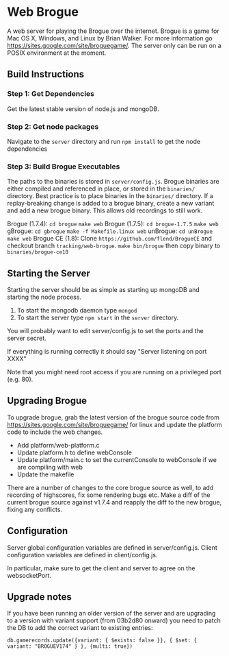 Web Brogue
==========

A web server for playing the Brogue over the internet.  Brogue is a game for Mac OS X, Windows, and Linux by Brian Walker.  For more information go https://sites.google.com/site/broguegame/.  The server only can be run on a POSIX environment at the moment.

Build Instructions
-----------------------

### Step 1: Get Dependencies ###

Get the latest stable version of node.js and mongoDB.

### Step 2: Get node packages
Navigate to the `server` directory and run `npm install` to get the node dependencies

### Step 3: Build Brogue Executables ##
The paths to the binaries is stored in `server/config.js`.
Brogue binaries are either compiled and referenced in place, or stored in the `binaries/` directory. Best practice is to place binaries in the `binaries/` directory. If a replay-breaking change is added to a brogue binary, create a new variant and add a new brogue binary. This allows old recordings to still work.

Brogue (1.7.4): `cd brogue` `make web`
Brogue (1.7.5): `cd brogue-1.7.5` `make web`
gBrogue: `cd gbrogue` `make -f Makefile.linux web`
unBrogue: `cd unBrogue` `make web`
Brogue CE (1.8): Clone `https://github.com/flend/BrogueCE` and checkout branch `tracking/web-brogue`. `make bin/brogue` then copy binary to `binaries/brogue-ce18`

Starting the Server
----------------------------

Starting the server should be as simple as starting up mongoDB and starting the node process.

1. To start the mongodb daemon type `mongod`
2. To start the server type `npm start` in the `server` directory.

You will probably want to edit server/config.js to set the ports and the server secret.

If everything is running correctly it should say "Server listening on port XXXX"

Note that you might need root access if you are running on a privileged port (e.g. 80).

Upgrading Brogue
------------------------------

To upgrade brogue, grab the latest version of the brogue source code from https://sites.google.com/site/broguegame/ for linux and update the platform code to include the web changes.

* Add platform/web-platform.c
* Update platform.h to define webConsole
* Update platform/main.c to set the currentConsole to webConsole if we are compiling with web
* Update the makefile

There are a number of changes to the core brogue source as well, to add recording of highscores, fix some rendering bugs etc. Make a diff of the current brogue source against v1.7.4 and reapply the diff to the new brogue, fixing any conflicts.

Configuration
--------------------------------
Server global configuration variables are defined in server/config.js.
Client configuration variables are defined in client/config.js.

In particular, make sure to get the client and server to agree on the websocketPort.

Upgrade notes
--------------------------------

If you have been running an older version of the server and are upgrading to a version with variant support (from 03b2d80 onward) you need to patch the DB to add the correct variant to existing entries:

```
db.gamerecords.update({variant: { $exists: false }}, { $set: { variant: "BROGUEV174" } }, {multi: true})
```